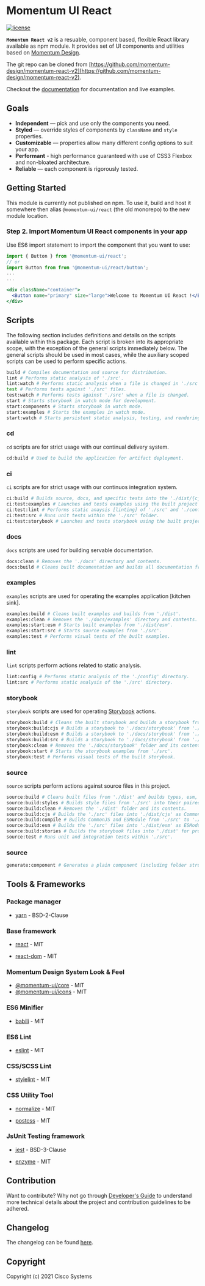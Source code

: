 # Momentum UI React

[![license](https://img.shields.io/github/license/momentum-design/momentum-ui.svg?color=blueviolet)](https://github.com/momentum-design/momentum-ui/blob/master/react/LICENSE)

**`Momentum React v2`** is a resuable, component based, flexible React library available as
npm module. It provides set of UI components and utilities based on [Momentum Design](https://momentum.design).

The git repo can be cloned from [https://github.com/momentum-design/momentum-react-v2](https://github.com/momentum-design/momentum-react-v2).

Checkout the [documentation](https://momentum.design) for documentation and live examples.

## Goals

- **Independent** — pick and use only the components you need.
- **Styled** — override styles of components by `className` and `style` properties.
- **Customizable** — properties allow many different config options to suit your app.
- **Performant** - high performance guaranteed with use of CSS3 Flexbox and non-bloated architecture.
- **Reliable** — each component is rigorously tested.

## Getting Started

This module is currently not published on npm. To use it, build and host it somewhere then alias `@momentum-ui/react` (the old monorepo) to the new module location.

### Step 2. Import Momentum UI React components in your app

Use ES6 import statement to import the component that you want to use:

```jsx
import { Button } from '@momentum-ui/react';
// or
import Button from from '@momentum-ui/react/button';
...
...

<div className="container">
  <Button name="primary" size="large">Welcome to Momentum UI React !</Button>
</div>
```

## Scripts

The following section includes definitions and details on the scripts available within this package. Each script is broken into its appropriate scope, with the exception of the general scripts immediately below. The general scripts should be used in most cases, while the auxiliary scoped scripts can be used to perform specific actions.

```bash
build # Compiles documentation and source for distribution.
lint # Performs static analysis of './src'.
lint:watch # Performs static analysis when a file is changed in './src'.
test # Performs tests against './src' files.
test:watch # Performs tests against './src' when a file is changed.
start # Starts storybook in watch mode for development.
start:components # Starts storybook in watch mode.
start:examples # Starts the examples in watch mode.
start:watch # Starts persistent static analysis, testing, and rendering on file change.
```

### cd

`cd` scripts are for strict usage with our continual delivery system.

```bash
cd:build # Used to build the application for artifact deployment.
```

### ci

`ci` scripts are for strict usage with our continuos integration system.

```bash
ci:build # Builds source, docs, and specific tests into the './dist/{cjs|esm}` folder.
ci:test:examples # Launches and tests examples using the built project files.
ci:test:lint # Performs static anaysis [linting] of './src' and './config' folder files.
ci:test:src # Runs unit tests within the './src' folder.
ci:test:storybook # Launches and tests storybook using the built project files.
```

### docs

`docs` scripts are used for building servable documentation.

```bash
docs:clean # Removes the './docs' directory and contents.
docs:build # Cleans built documentation and builds all documentation from './dist'.
```

### examples

`examples` scripts are used for operating the examples application [kitchen sink].

```bash
examples:build # Cleans built examples and builds from './dist'.
examples:clean # Removes the './docs/examples' directory and contents.
examples:start:esm # Starts built examples from './dist/esm'.
examples:start:src # Starts source examples from './src'.
examples:test # Performs visual tests of the built examples.
```

### lint

`lint` scripts perform actions related to static analysis.

```bash
lint:config # Performs static analysis of the './config' directory.
lint:src # Performs static analysis of the './src' directory.
```

### storybook

`storybook` scripts are used for operating [Storybook](https://storybook.js.org/) actions.

```bash
storybook:build # Cleans the built storybook and builds a storybook from './dist/esm'.
storybook:build:cjs # Builds a storybook to './docs/storybook' from './dist/cjs'.
storybook:build:esm # Builds a storybook to './docs/storybook' from './dist/esm'.
storybook:build:src # Builds a storybook to './docs/storybook' from './src'.
storybook:clean # Removes the './docs/storybook' folder and its contents.
storybook:start # Starts the storybook examples from './src'.
storybook:test # Performs visual tests of the built storybook.
```

### source

`source` scripts perform actions against source files in this project.

```bash
source:build # Cleans built files from './dist' and builds types, esm, and cjs bundles.
source:build:styles # Builds style files from './src' into their paired './dist' folders.
source:build:clean # Removes the './dist' folder and its contents.
source:build:cjs # Builds the './src' files into './dist/cjs' as CommonJS.
source:build:compile # Builds CommonJS and ESModule from './src' to './dist'.
source:build:esm # Builds the './src' files into './dist/esm' as ESModule.
source:build:stories # Builds the storybook files into './dist' for production testing.
source:test # Runs unit and integration tests within './src'.
```

### source

```bash
generate:component # Generates a plain component (including folder structure and imports) to speedup TTI
```

## Tools & Frameworks

### Package manager

- [yarn](https://github.com/yarnpkg/yarn) - BSD-2-Clause

### Base framework

- [react](https://github.com/facebook/react) - MIT

- [react-dom](https://github.com/facebook/react) - MIT

### Momentum Design System Look & Feel

- [@momentum-ui/core](https://github.com/momentum-design/momentum-ui-core) - MIT
- [@momentum-ui/icons](https://github.com/momentum-design/momentum-ui-icons) - MIT

### ES6 Minifier

- [babili](https://github.com/babel/babili) - MIT

### ES6 Lint

- [eslint](https://github.com/eslint/eslint) - MIT

### CSS/SCSS Lint

- [stylelint](https://github.com/stylelint/stylelint) - MIT

### CSS Utility Tool

- [normalize](https://github.com/necolas/normalize.css) - MIT

- [postcss](https://github.com/postcss/postcss) - MIT

### JsUnit Testing framework

- [jest](https://github.com/facebook/jest) - BSD-3-Clause

- [enzyme](https://github.com/airbnb/enzyme) - MIT

## Contribution

Want to contribute? Why not go through [Developer's Guide](./GETTING_STARTED.md) to understand more technical details about the project and contribution guidelines to be adhered.

## Changelog

The changelog can be found [here](./CHANGELOG.md).

## Copyright

Copyright (c) 2021 Cisco Systems

